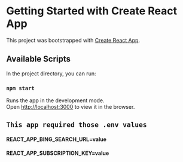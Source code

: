 # Getting Started with Create React App

This project was bootstrapped with [Create React App](https://github.com/facebook/create-react-app).

## Available Scripts

In the project directory, you can run:

### `npm start`

Runs the app in the development mode.\
Open [http://localhost:3000](http://localhost:3000) to view it in the browser.

## `This app required those .env values`

#### REACT_APP_BING_SEARCH_URL=value
#### REACT_APP_SUBSCRIPTION_KEY=value